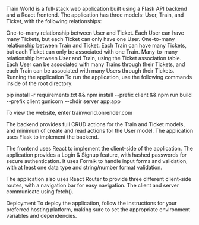 Train World is a full-stack web application built using a Flask API backend and a React frontend. The application has three models: User, Train, and Ticket, with the following relationships:

One-to-many relationship between User and Ticket. Each User can have many Tickets, but each Ticket can only have one User.
One-to-many relationship between Train and Ticket. Each Train can have many Tickets, but each Ticket can only be associated with one Train.
Many-to-many relationship between User and Train, using the Ticket association table. Each User can be associated with many Trains through their Tickets, and each Train can be associated with many Users through their Tickets.
Running the application
To run the application, use the following commands inside of the root directory:


pip install -r requirements.txt && npm install --prefix client && npm run build --prefix client
gunicorn --chdir server app:app

To view the website, enter trainworld.onrender.com


The backend provides full CRUD actions for the Train and Ticket models, and minimum of create and read actions for the User model. The application uses Flask to implement the backend.


The frontend uses React to implement the client-side of the application. The application provides a Login & Signup feature, with hashed passwords for secure authentication. It uses Formik to handle input forms and validation, with at least one data type and string/number format validation.

The application also uses React Router to provide three different client-side routes, with a navigation bar for easy navigation. The client and server communicate using fetch().

Deployment
To deploy the application, follow the instructions for your preferred hosting platform, making sure to set the appropriate environment variables and dependencies.
